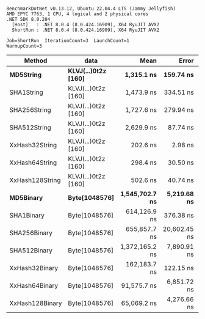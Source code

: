```

BenchmarkDotNet v0.13.12, Ubuntu 22.04.4 LTS (Jammy Jellyfish)
AMD EPYC 7763, 1 CPU, 4 logical and 2 physical cores
.NET SDK 8.0.204
  [Host]   : .NET 8.0.4 (8.0.424.16909), X64 RyuJIT AVX2
  ShortRun : .NET 8.0.4 (8.0.424.16909), X64 RyuJIT AVX2

Job=ShortRun  IterationCount=3  LaunchCount=1  
WarmupCount=3  

```
| Method          | data                | Mean           | Error        | StdDev      | Min            | Max            | Gen0   | Allocated |
|---------------- |-------------------- |---------------:|-------------:|------------:|---------------:|---------------:|-------:|----------:|
| **MD5String**       | **KLVJ(...)0t2z [160]** |     **1,315.1 ns** |    **159.74 ns** |     **8.76 ns** |     **1,307.9 ns** |     **1,324.9 ns** | **0.0134** |    **1128 B** |
| SHA1String      | KLVJ(...)0t2z [160] |     1,473.9 ns |    334.51 ns |    18.34 ns |     1,461.4 ns |     1,494.9 ns | 0.0153 |    1416 B |
| SHA256String    | KLVJ(...)0t2z [160] |     1,727.6 ns |    279.94 ns |    15.34 ns |     1,717.0 ns |     1,745.2 ns | 0.0210 |    1856 B |
| SHA512String    | KLVJ(...)0t2z [160] |     2,629.9 ns |     87.74 ns |     4.81 ns |     2,624.7 ns |     2,634.1 ns | 0.0381 |    3240 B |
| XxHash32String  | KLVJ(...)0t2z [160] |       202.6 ns |      2.98 ns |     0.16 ns |       202.5 ns |       202.8 ns | 0.0069 |     584 B |
| XxHash64String  | KLVJ(...)0t2z [160] |       298.4 ns |     30.50 ns |     1.67 ns |       297.1 ns |       300.3 ns | 0.0086 |     728 B |
| XxHash128String | KLVJ(...)0t2z [160] |       502.6 ns |     40.74 ns |     2.23 ns |       500.1 ns |       504.0 ns | 0.0134 |    1128 B |
| **MD5Binary**       | **Byte[1048576]**       | **1,545,702.7 ns** |  **5,219.68 ns** |   **286.11 ns** | **1,545,372.4 ns** | **1,545,875.8 ns** |      **-** |      **41 B** |
| SHA1Binary      | Byte[1048576]       |   614,126.9 ns |    376.38 ns |    20.63 ns |   614,106.0 ns |   614,147.3 ns |      - |      49 B |
| SHA256Binary    | Byte[1048576]       |   655,857.7 ns | 20,602.45 ns | 1,129.29 ns |   655,091.3 ns |   657,154.5 ns |      - |      57 B |
| SHA512Binary    | Byte[1048576]       | 1,372,165.2 ns |  7,890.91 ns |   432.53 ns | 1,371,665.7 ns | 1,372,416.4 ns |      - |      89 B |
| XxHash32Binary  | Byte[1048576]       |   162,183.7 ns |    122.15 ns |     6.70 ns |   162,179.8 ns |   162,191.4 ns |      - |      32 B |
| XxHash64Binary  | Byte[1048576]       |    91,575.7 ns |  6,851.72 ns |   375.57 ns |    91,332.4 ns |    92,008.3 ns |      - |      32 B |
| XxHash128Binary | Byte[1048576]       |    65,069.2 ns |  4,276.66 ns |   234.42 ns |    64,879.8 ns |    65,331.4 ns |      - |      40 B |
